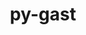 ---
title: "py-gast"
layout: cache
categories: [package, develop-2025-01-05]
meta: {"versions": ["0.5.4"], "compilers": ["gcc@=11.1.0", "gcc@=11.4.0", "gcc@=12.3.0", "gcc@=13.2.0", "gcc@=9.4.0", "oneapi@=2024.2.1"], "oss": ["ubuntu20.04", "ubuntu22.04", "ubuntu24.04"], "platforms": ["linux"], "targets": ["aarch64", "neoverse_v2", "ppc64le", "x86_64_v3"], "stacks": ["data-vis-sdk", "e4s", "e4s-neoverse-v2", "e4s-oneapi", "e4s-power", "ml-linux-aarch64-cpu", "ml-linux-aarch64-cuda", "ml-linux-x86_64-cpu", "ml-linux-x86_64-cuda", "ml-linux-x86_64-rocm", "root", "tutorial"], "num_specs": 24, "num_specs_by_stack": {"e4s-power": 3, "root": 24, "data-vis-sdk": 1, "e4s-neoverse-v2": 2, "e4s": 4, "tutorial": 1, "e4s-oneapi": 3, "ml-linux-aarch64-cuda": 5, "ml-linux-aarch64-cpu": 5, "ml-linux-x86_64-cuda": 5, "ml-linux-x86_64-cpu": 5, "ml-linux-x86_64-rocm": 5}}
spec_details: [{"hash": "xtxt2otpo7lutymui5fpu3dmnqj3mgto", "compiler": "gcc@=9.4.0", "versions": ["0.5.4"], "os": "ubuntu20.04", "platform": "linux", "target": "ppc64le", "variants": ["build_system=python_pip"], "stacks": ["e4s-power", "root"], "size": "-", "tarball": "https://binaries.spack.io/develop-2025-01-05/build_cache/linux-ubuntu20.04-ppc64le/gcc-9.4.0/py-gast-0.5.4/linux-ubuntu20.04-ppc64le-gcc-9.4.0-py-gast-0.5.4-xtxt2otpo7lutymui5fpu3dmnqj3mgto.spack"}, {"hash": "yh5qydzy2cbr4wbkr5vp4u5ygt2e3pab", "compiler": "gcc@=9.4.0", "versions": ["0.5.4"], "os": "ubuntu20.04", "platform": "linux", "target": "ppc64le", "variants": ["build_system=python_pip"], "stacks": ["e4s-power", "root"], "size": "-", "tarball": "https://binaries.spack.io/develop-2025-01-05/build_cache/linux-ubuntu20.04-ppc64le/gcc-9.4.0/py-gast-0.5.4/linux-ubuntu20.04-ppc64le-gcc-9.4.0-py-gast-0.5.4-yh5qydzy2cbr4wbkr5vp4u5ygt2e3pab.spack"}, {"hash": "b36k5j3wguhbvolw3lud6kxg6bnrmsym", "compiler": "gcc@=9.4.0", "versions": ["0.5.4"], "os": "ubuntu20.04", "platform": "linux", "target": "ppc64le", "variants": ["build_system=python_pip"], "stacks": ["e4s-power", "root"], "size": "-", "tarball": "https://binaries.spack.io/develop-2025-01-05/build_cache/linux-ubuntu20.04-ppc64le/gcc-9.4.0/py-gast-0.5.4/linux-ubuntu20.04-ppc64le-gcc-9.4.0-py-gast-0.5.4-b36k5j3wguhbvolw3lud6kxg6bnrmsym.spack"}, {"hash": "subkomutjojznaiansx7krzl62wedmnj", "compiler": "gcc@=11.1.0", "versions": ["0.5.4"], "os": "ubuntu20.04", "platform": "linux", "target": "x86_64_v3", "variants": ["build_system=python_pip"], "stacks": ["root", "data-vis-sdk"], "size": "-", "tarball": "https://binaries.spack.io/develop-2025-01-05/build_cache/linux-ubuntu20.04-x86_64_v3/gcc-11.1.0/py-gast-0.5.4/linux-ubuntu20.04-x86_64_v3-gcc-11.1.0-py-gast-0.5.4-subkomutjojznaiansx7krzl62wedmnj.spack"}, {"hash": "uqu5z6562vjykje67eumtnbjedhrulud", "compiler": "gcc@=11.4.0", "versions": ["0.5.4"], "os": "ubuntu22.04", "platform": "linux", "target": "neoverse_v2", "variants": ["build_system=python_pip"], "stacks": ["root", "e4s-neoverse-v2"], "size": "-", "tarball": "https://binaries.spack.io/develop-2025-01-05/build_cache/linux-ubuntu22.04-neoverse_v2/gcc-11.4.0/py-gast-0.5.4/linux-ubuntu22.04-neoverse_v2-gcc-11.4.0-py-gast-0.5.4-uqu5z6562vjykje67eumtnbjedhrulud.spack"}, {"hash": "eor5hhc3dile2uvhm2q7lduofvw4v3hd", "compiler": "gcc@=11.4.0", "versions": ["0.5.4"], "os": "ubuntu22.04", "platform": "linux", "target": "neoverse_v2", "variants": ["build_system=python_pip"], "stacks": ["root", "e4s-neoverse-v2"], "size": "-", "tarball": "https://binaries.spack.io/develop-2025-01-05/build_cache/linux-ubuntu22.04-neoverse_v2/gcc-11.4.0/py-gast-0.5.4/linux-ubuntu22.04-neoverse_v2-gcc-11.4.0-py-gast-0.5.4-eor5hhc3dile2uvhm2q7lduofvw4v3hd.spack"}, {"hash": "x6kzct3mkf4solaxfd66ypzs4x2ecxl4", "compiler": "gcc@=11.4.0", "versions": ["0.5.4"], "os": "ubuntu22.04", "platform": "linux", "target": "x86_64_v3", "variants": ["build_system=python_pip"], "stacks": ["root", "e4s"], "size": "-", "tarball": "https://binaries.spack.io/develop-2025-01-05/build_cache/linux-ubuntu22.04-x86_64_v3/gcc-11.4.0/py-gast-0.5.4/linux-ubuntu22.04-x86_64_v3-gcc-11.4.0-py-gast-0.5.4-x6kzct3mkf4solaxfd66ypzs4x2ecxl4.spack"}, {"hash": "lhexrbjas62vxjb4kv6wzsusep2je2pl", "compiler": "gcc@=11.4.0", "versions": ["0.5.4"], "os": "ubuntu22.04", "platform": "linux", "target": "x86_64_v3", "variants": ["build_system=python_pip"], "stacks": ["root", "e4s"], "size": "-", "tarball": "https://binaries.spack.io/develop-2025-01-05/build_cache/linux-ubuntu22.04-x86_64_v3/gcc-11.4.0/py-gast-0.5.4/linux-ubuntu22.04-x86_64_v3-gcc-11.4.0-py-gast-0.5.4-lhexrbjas62vxjb4kv6wzsusep2je2pl.spack"}, {"hash": "kbpvp7acnmdfazk5cs62eqn3nngkylvp", "compiler": "gcc@=11.4.0", "versions": ["0.5.4"], "os": "ubuntu22.04", "platform": "linux", "target": "x86_64_v3", "variants": ["build_system=python_pip"], "stacks": ["root", "e4s"], "size": "-", "tarball": "https://binaries.spack.io/develop-2025-01-05/build_cache/linux-ubuntu22.04-x86_64_v3/gcc-11.4.0/py-gast-0.5.4/linux-ubuntu22.04-x86_64_v3-gcc-11.4.0-py-gast-0.5.4-kbpvp7acnmdfazk5cs62eqn3nngkylvp.spack"}, {"hash": "rvdlg23c3n3aaqbqrgt2zgftamumjivm", "compiler": "gcc@=11.4.0", "versions": ["0.5.4"], "os": "ubuntu22.04", "platform": "linux", "target": "x86_64_v3", "variants": ["build_system=python_pip"], "stacks": ["root", "e4s"], "size": "-", "tarball": "https://binaries.spack.io/develop-2025-01-05/build_cache/linux-ubuntu22.04-x86_64_v3/gcc-11.4.0/py-gast-0.5.4/linux-ubuntu22.04-x86_64_v3-gcc-11.4.0-py-gast-0.5.4-rvdlg23c3n3aaqbqrgt2zgftamumjivm.spack"}, {"hash": "bm3ziuaekibyibw26dkm5ohf6sexcexk", "compiler": "gcc@=12.3.0", "versions": ["0.5.4"], "os": "ubuntu22.04", "platform": "linux", "target": "x86_64_v3", "variants": ["build_system=python_pip"], "stacks": ["root", "tutorial"], "size": "-", "tarball": "https://binaries.spack.io/develop-2025-01-05/build_cache/linux-ubuntu22.04-x86_64_v3/gcc-12.3.0/py-gast-0.5.4/linux-ubuntu22.04-x86_64_v3-gcc-12.3.0-py-gast-0.5.4-bm3ziuaekibyibw26dkm5ohf6sexcexk.spack"}, {"hash": "ycfdlpmpmgxj6nsgjaf7e7r4li4puvxx", "compiler": "oneapi@=2024.2.1", "versions": ["0.5.4"], "os": "ubuntu22.04", "platform": "linux", "target": "x86_64_v3", "variants": ["build_system=python_pip"], "stacks": ["e4s-oneapi", "root"], "size": "-", "tarball": "https://binaries.spack.io/develop-2025-01-05/build_cache/linux-ubuntu22.04-x86_64_v3/oneapi-2024.2.1/py-gast-0.5.4/linux-ubuntu22.04-x86_64_v3-oneapi-2024.2.1-py-gast-0.5.4-ycfdlpmpmgxj6nsgjaf7e7r4li4puvxx.spack"}, {"hash": "j3uwv2vzf2klu5c6rz656r7sbgxudpar", "compiler": "oneapi@=2024.2.1", "versions": ["0.5.4"], "os": "ubuntu22.04", "platform": "linux", "target": "x86_64_v3", "variants": ["build_system=python_pip"], "stacks": ["e4s-oneapi", "root"], "size": "-", "tarball": "https://binaries.spack.io/develop-2025-01-05/build_cache/linux-ubuntu22.04-x86_64_v3/oneapi-2024.2.1/py-gast-0.5.4/linux-ubuntu22.04-x86_64_v3-oneapi-2024.2.1-py-gast-0.5.4-j3uwv2vzf2klu5c6rz656r7sbgxudpar.spack"}, {"hash": "lcousbmixh6rhshtrcts7ea2fazww2tu", "compiler": "oneapi@=2024.2.1", "versions": ["0.5.4"], "os": "ubuntu22.04", "platform": "linux", "target": "x86_64_v3", "variants": ["build_system=python_pip"], "stacks": ["e4s-oneapi", "root"], "size": "-", "tarball": "https://binaries.spack.io/develop-2025-01-05/build_cache/linux-ubuntu22.04-x86_64_v3/oneapi-2024.2.1/py-gast-0.5.4/linux-ubuntu22.04-x86_64_v3-oneapi-2024.2.1-py-gast-0.5.4-lcousbmixh6rhshtrcts7ea2fazww2tu.spack"}, {"hash": "ecomo2hnn7acjtj3qix3y55mtwnl6oki", "compiler": "gcc@=13.2.0", "versions": ["0.5.4"], "os": "ubuntu24.04", "platform": "linux", "target": "aarch64", "variants": ["build_system=python_pip"], "stacks": ["ml-linux-aarch64-cuda", "ml-linux-aarch64-cpu", "root"], "size": "-", "tarball": "https://binaries.spack.io/develop-2025-01-05/build_cache/linux-ubuntu24.04-aarch64/gcc-13.2.0/py-gast-0.5.4/linux-ubuntu24.04-aarch64-gcc-13.2.0-py-gast-0.5.4-ecomo2hnn7acjtj3qix3y55mtwnl6oki.spack"}, {"hash": "xp2scb6bat4b4bszevmhoty45k223lkr", "compiler": "gcc@=13.2.0", "versions": ["0.5.4"], "os": "ubuntu24.04", "platform": "linux", "target": "aarch64", "variants": ["build_system=python_pip"], "stacks": ["ml-linux-aarch64-cuda", "ml-linux-aarch64-cpu", "root"], "size": "-", "tarball": "https://binaries.spack.io/develop-2025-01-05/build_cache/linux-ubuntu24.04-aarch64/gcc-13.2.0/py-gast-0.5.4/linux-ubuntu24.04-aarch64-gcc-13.2.0-py-gast-0.5.4-xp2scb6bat4b4bszevmhoty45k223lkr.spack"}, {"hash": "ixoy47c2ou6de7s4qixlpzzktnjpricy", "compiler": "gcc@=13.2.0", "versions": ["0.5.4"], "os": "ubuntu24.04", "platform": "linux", "target": "aarch64", "variants": ["build_system=python_pip"], "stacks": ["ml-linux-aarch64-cuda", "ml-linux-aarch64-cpu", "root"], "size": "-", "tarball": "https://binaries.spack.io/develop-2025-01-05/build_cache/linux-ubuntu24.04-aarch64/gcc-13.2.0/py-gast-0.5.4/linux-ubuntu24.04-aarch64-gcc-13.2.0-py-gast-0.5.4-ixoy47c2ou6de7s4qixlpzzktnjpricy.spack"}, {"hash": "kfcss27wvwdyu2cgvsrfjejk3lnakgox", "compiler": "gcc@=13.2.0", "versions": ["0.5.4"], "os": "ubuntu24.04", "platform": "linux", "target": "aarch64", "variants": ["build_system=python_pip"], "stacks": ["ml-linux-aarch64-cuda", "ml-linux-aarch64-cpu", "root"], "size": "-", "tarball": "https://binaries.spack.io/develop-2025-01-05/build_cache/linux-ubuntu24.04-aarch64/gcc-13.2.0/py-gast-0.5.4/linux-ubuntu24.04-aarch64-gcc-13.2.0-py-gast-0.5.4-kfcss27wvwdyu2cgvsrfjejk3lnakgox.spack"}, {"hash": "elpfzguhk7rtnsruu444gxulwofyebfo", "compiler": "gcc@=13.2.0", "versions": ["0.5.4"], "os": "ubuntu24.04", "platform": "linux", "target": "aarch64", "variants": ["build_system=python_pip"], "stacks": ["ml-linux-aarch64-cuda", "ml-linux-aarch64-cpu", "root"], "size": "-", "tarball": "https://binaries.spack.io/develop-2025-01-05/build_cache/linux-ubuntu24.04-aarch64/gcc-13.2.0/py-gast-0.5.4/linux-ubuntu24.04-aarch64-gcc-13.2.0-py-gast-0.5.4-elpfzguhk7rtnsruu444gxulwofyebfo.spack"}, {"hash": "nmafzdjw3srogozibfyaocrt6wgmwvd3", "compiler": "gcc@=13.2.0", "versions": ["0.5.4"], "os": "ubuntu24.04", "platform": "linux", "target": "x86_64_v3", "variants": ["build_system=python_pip"], "stacks": ["ml-linux-x86_64-cuda", "root", "ml-linux-x86_64-cpu", "ml-linux-x86_64-rocm"], "size": "-", "tarball": "https://binaries.spack.io/develop-2025-01-05/build_cache/linux-ubuntu24.04-x86_64_v3/gcc-13.2.0/py-gast-0.5.4/linux-ubuntu24.04-x86_64_v3-gcc-13.2.0-py-gast-0.5.4-nmafzdjw3srogozibfyaocrt6wgmwvd3.spack"}, {"hash": "dyquk6xkpz3axjb4renkjcwlyyzqnv3i", "compiler": "gcc@=13.2.0", "versions": ["0.5.4"], "os": "ubuntu24.04", "platform": "linux", "target": "x86_64_v3", "variants": ["build_system=python_pip"], "stacks": ["ml-linux-x86_64-cuda", "root", "ml-linux-x86_64-cpu", "ml-linux-x86_64-rocm"], "size": "-", "tarball": "https://binaries.spack.io/develop-2025-01-05/build_cache/linux-ubuntu24.04-x86_64_v3/gcc-13.2.0/py-gast-0.5.4/linux-ubuntu24.04-x86_64_v3-gcc-13.2.0-py-gast-0.5.4-dyquk6xkpz3axjb4renkjcwlyyzqnv3i.spack"}, {"hash": "loocvza3sjt3bsea3vmqyx2fa6x2cfz3", "compiler": "gcc@=13.2.0", "versions": ["0.5.4"], "os": "ubuntu24.04", "platform": "linux", "target": "x86_64_v3", "variants": ["build_system=python_pip"], "stacks": ["ml-linux-x86_64-cuda", "root", "ml-linux-x86_64-cpu", "ml-linux-x86_64-rocm"], "size": "-", "tarball": "https://binaries.spack.io/develop-2025-01-05/build_cache/linux-ubuntu24.04-x86_64_v3/gcc-13.2.0/py-gast-0.5.4/linux-ubuntu24.04-x86_64_v3-gcc-13.2.0-py-gast-0.5.4-loocvza3sjt3bsea3vmqyx2fa6x2cfz3.spack"}, {"hash": "i7bc67mt3tanhrjzc6z62qavjkvt2l7k", "compiler": "gcc@=13.2.0", "versions": ["0.5.4"], "os": "ubuntu24.04", "platform": "linux", "target": "x86_64_v3", "variants": ["build_system=python_pip"], "stacks": ["ml-linux-x86_64-cuda", "root", "ml-linux-x86_64-cpu", "ml-linux-x86_64-rocm"], "size": "-", "tarball": "https://binaries.spack.io/develop-2025-01-05/build_cache/linux-ubuntu24.04-x86_64_v3/gcc-13.2.0/py-gast-0.5.4/linux-ubuntu24.04-x86_64_v3-gcc-13.2.0-py-gast-0.5.4-i7bc67mt3tanhrjzc6z62qavjkvt2l7k.spack"}, {"hash": "y6eljexkzw6v6nhkp4lv4v4yw343omcm", "compiler": "gcc@=13.2.0", "versions": ["0.5.4"], "os": "ubuntu24.04", "platform": "linux", "target": "x86_64_v3", "variants": ["build_system=python_pip"], "stacks": ["ml-linux-x86_64-cuda", "root", "ml-linux-x86_64-cpu", "ml-linux-x86_64-rocm"], "size": "-", "tarball": "https://binaries.spack.io/develop-2025-01-05/build_cache/linux-ubuntu24.04-x86_64_v3/gcc-13.2.0/py-gast-0.5.4/linux-ubuntu24.04-x86_64_v3-gcc-13.2.0-py-gast-0.5.4-y6eljexkzw6v6nhkp4lv4v4yw343omcm.spack"}]
---